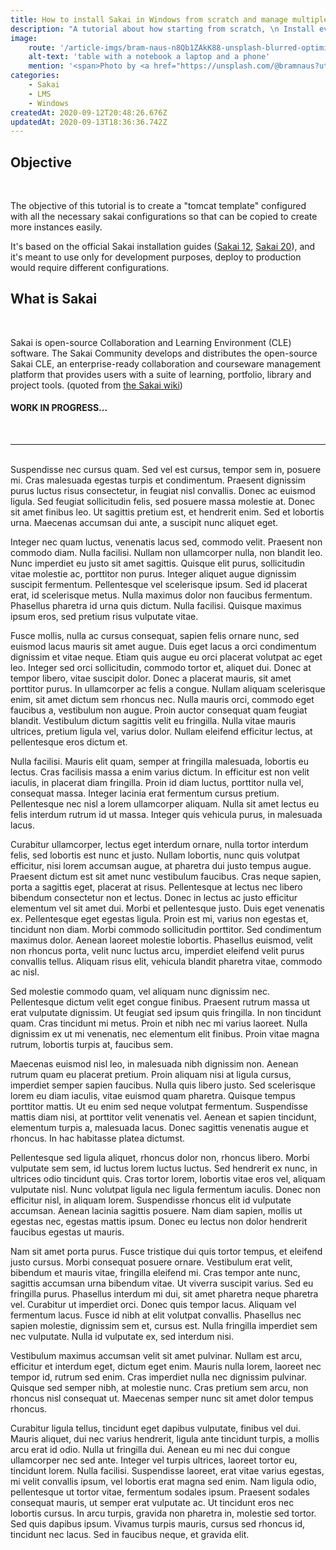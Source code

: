 ```yaml
---
title: How to install Sakai in Windows from scratch and manage multiple tomcat instances
description: "A tutorial about how starting from scratch, \n Install everything needed to compile and run an instance of Sakai in Windows, and how to manage multiple of those for development purposes."
image:
    route: '/article-imgs/bram-naus-n8Qb1ZAkK88-unsplash-blurred-optimized.jpg'
    alt-text: 'table with a notebook a laptop and a phone'
    mention: '<span>Photo by <a href="https://unsplash.com/@bramnaus?utm_source=unsplash&amp;utm_medium=referral&amp;utm_content=creditCopyText">Bram Naus</a> on <a href="https://unsplash.com/?utm_source=unsplash&amp;utm_medium=referral&amp;utm_content=creditCopyText">Unsplash</a></span><br/><i>· Blurred and optimized after download</i>'
categories:
    - Sakai
    - LMS
    - Windows
createdAt: 2020-09-12T20:48:26.676Z
updatedAt: 2020-09-13T18:36:36.742Z
---
```


## Objective
<br>

The objective of this tutorial is to create a "tomcat template" configured with all the necessary sakai configurations so that can be copied to create more instances easily.

It's based on the official Sakai installation guides ([Sakai 12](https://confluence.sakaiproject.org/pages/viewpage.action?pageId=107906475), [Sakai 20](https://confluence.sakaiproject.org/pages/viewpage.action?pageId=122617993)), and it's meant to use only for development purposes, deploy to production would require different configurations.
<div class="mb-5"></div>

## What is Sakai
<br>

Sakai is open-source Collaboration and Learning Environment (CLE) software. The Sakai Community develops and distributes the open-source Sakai CLE, an enterprise-ready collaboration and courseware management platform that provides users with a suite of learning, portfolio, library and project tools.
(quoted from [the Sakai wiki](https://confluence.sakaiproject.org/))

#### WORK IN PROGRESS...
<br>

---

<br>
Suspendisse nec cursus quam. Sed vel est cursus, tempor sem in, posuere mi. Cras malesuada egestas turpis et condimentum. Praesent dignissim purus luctus risus consectetur, in feugiat nisl convallis. Donec ac euismod ligula. Sed feugiat sollicitudin felis, sed posuere massa molestie at. Donec sit amet finibus leo. Ut sagittis pretium est, et hendrerit enim. Sed et lobortis urna. Maecenas accumsan dui ante, a suscipit nunc aliquet eget.

Integer nec quam luctus, venenatis lacus sed, commodo velit. Praesent non commodo diam. Nulla facilisi. Nullam non ullamcorper nulla, non blandit leo. Nunc imperdiet eu justo sit amet sagittis. Quisque elit purus, sollicitudin vitae molestie ac, porttitor non purus. Integer aliquet augue dignissim suscipit fermentum. Pellentesque vel scelerisque ipsum. Sed id placerat erat, id scelerisque metus. Nulla maximus dolor non faucibus fermentum. Phasellus pharetra id urna quis dictum. Nulla facilisi. Quisque maximus ipsum eros, sed pretium risus vulputate vitae.

Fusce mollis, nulla ac cursus consequat, sapien felis ornare nunc, sed euismod lacus mauris sit amet augue. Duis eget lacus a orci condimentum dignissim et vitae neque. Etiam quis augue eu orci placerat volutpat ac eget leo. Integer sed orci sollicitudin, commodo tortor et, aliquet dui. Donec at tempor libero, vitae suscipit dolor. Donec a placerat mauris, sit amet porttitor purus. In ullamcorper ac felis a congue. Nullam aliquam scelerisque enim, sit amet dictum sem rhoncus nec. Nulla mauris orci, commodo eget faucibus a, vestibulum non augue. Proin auctor consequat quam feugiat blandit. Vestibulum dictum sagittis velit eu fringilla. Nulla vitae mauris ultrices, pretium ligula vel, varius dolor. Nullam eleifend efficitur lectus, at pellentesque eros dictum et.

Nulla facilisi. Mauris elit quam, semper at fringilla malesuada, lobortis eu lectus. Cras facilisis massa a enim varius dictum. In efficitur est non velit iaculis, in placerat diam fringilla. Proin id diam luctus, porttitor nulla vel, consequat massa. Integer lacinia erat fermentum cursus pretium. Pellentesque nec nisl a lorem ullamcorper aliquam. Nulla sit amet lectus eu felis interdum rutrum id ut massa. Integer quis vehicula purus, in malesuada lacus.

Curabitur ullamcorper, lectus eget interdum ornare, nulla tortor interdum felis, sed lobortis est nunc et justo. Nullam lobortis, nunc quis volutpat efficitur, nisi lorem accumsan augue, at pharetra dui justo tempus augue. Praesent dictum est sit amet nunc vestibulum faucibus. Cras neque sapien, porta a sagittis eget, placerat at risus. Pellentesque at lectus nec libero bibendum consectetur non et lectus. Donec in lectus ac justo efficitur elementum vel sit amet dui. Morbi et pellentesque justo. Duis eget venenatis ex. Pellentesque eget egestas ligula. Proin est mi, varius non egestas et, tincidunt non diam. Morbi commodo sollicitudin porttitor. Sed condimentum maximus dolor. Aenean laoreet molestie lobortis. Phasellus euismod, velit non rhoncus porta, velit nunc luctus arcu, imperdiet eleifend velit purus convallis tellus. Aliquam risus elit, vehicula blandit pharetra vitae, commodo ac nisl.

Sed molestie commodo quam, vel aliquam nunc dignissim nec. Pellentesque dictum velit eget congue finibus. Praesent rutrum massa ut erat vulputate dignissim. Ut feugiat sed ipsum quis fringilla. In non tincidunt quam. Cras tincidunt mi metus. Proin et nibh nec mi varius laoreet. Nulla dignissim ex ut mi venenatis, nec elementum elit finibus. Proin vitae magna rutrum, lobortis turpis at, faucibus sem.

Maecenas euismod nisl leo, in malesuada nibh dignissim non. Aenean rutrum quam eu placerat pretium. Proin aliquam nisi at ligula cursus, imperdiet semper sapien faucibus. Nulla quis libero justo. Sed scelerisque lorem eu diam iaculis, vitae euismod quam pharetra. Quisque tempus porttitor mattis. Ut eu enim sed neque volutpat fermentum. Suspendisse mattis diam nisi, at porttitor velit venenatis vel. Aenean et sapien tincidunt, elementum turpis a, malesuada lacus. Donec sagittis venenatis augue et rhoncus. In hac habitasse platea dictumst.

Pellentesque sed ligula aliquet, rhoncus dolor non, rhoncus libero. Morbi vulputate sem sem, id luctus lorem luctus luctus. Sed hendrerit ex nunc, in ultrices odio tincidunt quis. Cras tortor lorem, lobortis vitae eros vel, aliquam vulputate nisl. Nunc volutpat ligula nec ligula fermentum iaculis. Donec non efficitur nisl, in aliquam lorem. Suspendisse rhoncus elit id vulputate accumsan. Aenean lacinia sagittis posuere. Nam diam sapien, mollis ut egestas nec, egestas mattis ipsum. Donec eu lectus non dolor hendrerit faucibus egestas ut mauris.

Nam sit amet porta purus. Fusce tristique dui quis tortor tempus, et eleifend justo cursus. Morbi consequat posuere ornare. Vestibulum erat velit, bibendum et mauris vitae, fringilla eleifend mi. Cras tempor ante nunc, sagittis accumsan urna bibendum vitae. Ut viverra suscipit varius. Sed eu fringilla purus. Phasellus interdum mi dui, sit amet pharetra neque pharetra vel. Curabitur ut imperdiet orci. Donec quis tempor lacus. Aliquam vel fermentum lacus. Fusce id nibh at elit volutpat convallis. Phasellus nec sapien molestie, dignissim sem et, cursus est. Nulla fringilla imperdiet sem nec vulputate. Nulla id vulputate ex, sed interdum nisi.

Vestibulum maximus accumsan velit sit amet pulvinar. Nullam est arcu, efficitur et interdum eget, dictum eget enim. Mauris nulla lorem, laoreet nec tempor id, rutrum sed enim. Cras imperdiet nulla nec dignissim pulvinar. Quisque sed semper nibh, at molestie nunc. Cras pretium sem arcu, non rhoncus nisl consequat ut. Maecenas semper nunc sit amet dolor tempus rhoncus.

Curabitur ligula tellus, tincidunt eget dapibus vulputate, finibus vel dui. Mauris aliquet, dui nec varius hendrerit, ligula ante tincidunt turpis, a mollis arcu erat id odio. Nulla ut fringilla dui. Aenean eu mi nec dui congue ullamcorper nec sed ante. Integer vel turpis ultrices, laoreet tortor eu, tincidunt lorem. Nulla facilisi. Suspendisse laoreet, erat vitae varius egestas, mi velit convallis ipsum, vel lobortis erat magna sed enim. Nam ligula odio, pellentesque ut tortor vitae, fermentum sodales ipsum. Praesent sodales consequat mauris, ut semper erat vulputate ac. Ut tincidunt eros nec lobortis cursus. In arcu turpis, gravida non pharetra in, molestie sed tortor. Sed quis dapibus ipsum. Vivamus turpis mauris, cursus sed rhoncus id, tincidunt nec lacus. Sed in faucibus neque, et gravida elit.